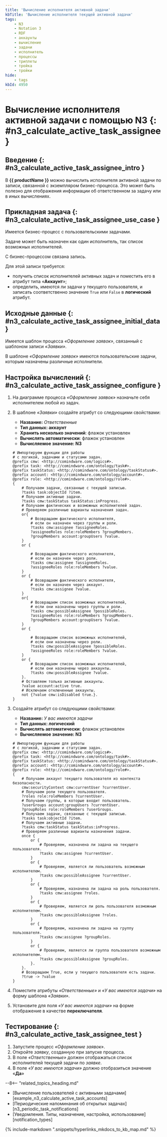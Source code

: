 ```yaml
---
title: 'Вычисление исполнителя активной задачи'
kbTitle: 'Вычисление исполнителя текущей активной задачи'
tags:
    - N3
    - Notation 3
    - RDF
    - аккаунты
    - вычисление
    - задачи
    - исполнитель
    - процессы
    - триплеты
    - тройка
    - тройки
hide:
    - tags
kbId: 4950
---
```


# Вычисление исполнителя активной задачи с помощью N3 {: #n3_calculate_active_task_assignee }

## Введение {: #n3_calculate_active_task_assignee_intro }

В **{{ productName }}** можно вычислить исполнителя активной задачи по записи, связанной с экземпляром бизнес-процесса. Это может быть полезно для отображения информации об ответственном за задачу или в иных вычислениях.

## Прикладная задача {: #n3_calculate_active_task_assignee_use_case }

Имеется бизнес-процесс с пользовательскими задачами.

Задаче может быть назначен как один исполнитель, так список возможных исполнителей.

С бизнес-процессом связана запись.

Для этой записи требуется:

- получить список исполнителей активных задач и поместить его в атрибут типа «**Аккаунт**»;
- определить, имеются ли задачи у текущего пользователя, и записать соответственно значение `True` или `False` в **логический** атрибут.

## Исходные данные {: #n3_calculate_active_task_assignee_initial_data }

Имеется шаблон процесса _«Оформление заявок»_, связанный с шаблоном записи _«Заявки»_.

В шаблоне _«Оформление заявок»_ имеются пользовательские задачи, которым назначены различные исполнители.

## Настройка вычислений {: #n3_calculate_active_task_assignee_configure }

1. На диаграмме процесса _«Оформление заявок»_ назначьте себя исполнителем любой из задач.
2. В шаблоне _«Заявки»_ создайте атрибут со следующими свойствами:

    - **Название:** _Ответственные_
    - **Тип данных: аккаунт**
    - **Хранить несколько значений**: флажок установлен
    - **Вычислять автоматически**: флажок установлен
    - **Вычисляемое значение: N3**

    ``` turtle
    # Импортируем функции для работы 
    # с логикой, задачами и статусами задач.
    @prefix cmw: <http://comindware.com/logics#>.
    @prefix task: <http://comindware.com/ontology/task#>.
    @prefix taskStatus: <http://comindware.com/ontology/taskStatus#>.
    @prefix account: <http://comindware.com/ontology/account#>.
    @prefix role: <http://comindware.com/ontology/role#>.
    {
        # Получаем задачи, связанные с текущей записью.
        ?tasks task:objectId ?item.
        # Получаем активные задачи.
        ?tasks cmw:taskStatus taskStatus:inProgress.
        # Получаем фактических и возможных исполнителей задач.
        # Проверяем различные варианты назначения задач.
        or{
            # Возвращаем фактического исполнителя,
            # если он назначен через группы и роли.
            ?tasks cmw:assignee ?assigneeRoles.
            ?assigneeRoles role:roleMembers ?groupMembers.
            ?groupMembers account:groupUsers ?value.
        }
        or {

            # Возвращаем фактического исполнителя,
            # если он назначен через роли.
            ?tasks cmw:assignee ?assigneeRoles.
            ?assigneeRoles role:roleMembers ?value.
        }
        or {
            # Возвращаем фактического исполнителя,
            # если он назначен через аккаунт.
            ?tasks cmw:assignee ?value.
        }
        or{
            # Возвращаем список возможных исполнителей,
            # если они назначены через группы и роли.
            ?tasks cmw:possibleAssignee ?possibleRoles.
            ?assigneeRoles role:roleMembers ?groupMembers.
            ?groupMembers account:groupUsers ?value.
        }
        or {

            # Возвращаем список возможных исполнителей,
            # если они назначены через роли.
            ?tasks cmw:possibleAssignee ?possibleRoles.
            ?assigneeRoles role:roleMembers ?value.
        }
        or {
            # Возвращаем список возможных исполнителей,
            # если они назначены через аккаунты.
            ?tasks cmw:possibleAssignee ?value.
        }.
        # Оставляем только активные аккаунты.
        ?value account:active true.
        # Исключаем отключенные аккаунты.
        not {?value cmw:isDisabled true.}.
    }
    ```

3. Создайте атрибут со следующими свойствами:

    - **Название:** _У вас имеются задачи_
    - **Тип данных: логический**
    - **Вычислять автоматически**: флажок установлен
    - **Вычисляемое значение: N3**

    ``` turtle
    # Импортируем функции для работы 
    # с логикой, задачами и статусами задач.
    @prefix cmw: <http://comindware.com/logics#>.
    @prefix task: <http://comindware.com/ontology/task#>.
    @prefix taskStatus: <http://comindware.com/ontology/taskStatus#>.
    @prefix account: <http://comindware.com/ontology/account#>.
    @prefix role: <http://comindware.com/ontology/role#>.
    {
        # Получаем аккаунт текущего пользователя из контекста безопасности.
        cmw:securityContext cmw:currentUser ?currentUser.
        # Получаем роли текущего пользователя.
        ?roles role:roleMembers ?currentUser.
        # Получаем группы, в которые входит пользователь.
        ?userGroups account:groupUsers ?currentUser.
        ?groupRoles role:roleMembers ?userGroups.
        # Получаем задачи, связанные с текущей записью.
        ?tasks task:objectId ?item.
        # Получаем активные задачи.
        ?tasks cmw:taskStatus taskStatus:inProgress.
        # Проверяем различные варианты назначения задачи.
        once {
            or {
                # Проверяем, назначена ли задача на текущего пользователя.
                ?tasks cmw:assignee ?currentUser.
            }
            or {
                # Проверяем, является ли пользователь возможным исполнителем.
                ?tasks cmw:possibleAssignee ?currentUser.
            }
            or {
                # Проверяем, назначена ли задача на роль пользователя.
                ?tasks cmw:assignee ?roles.
            }
            or {
                # Проверяем, является ли роль пользователя возможным исполнителем.
                ?tasks cmw:possibleAssignee ?roles.
            }
            or {
                # Проверяем, назначена ли задача на группу пользователя.
                ?tasks cmw:assignee ?groupRoles.
            }
            or {
                # Проверяем, является ли группа пользователя возможным исполнителем.
                ?tasks cmw:possibleAssignee ?groupRoles.
            }.
        }.
        # Возвращаем True, если у текущего пользователя есть задачи.
        ?true -> ?value
    }
    ```

4. Поместите атрибуты _«Ответственные»_ и _«У вас имеются задачи»_ на форму шаблона _«Заявки»_.
5. Установите для поля _«У вас имеются задачи»_ на форме отображение в качестве **переключателя**.

## Тестирование {: #n3_calculate_active_task_assignee_test }

1. Запустите процесс _«Оформление заявок»_.
2. Откройте _заявку_, созданную при запуске процесса.
3. В поле _«Ответственные»_ должен отображаться список исполнителей текущей задачи по _заявке_.
4. В поле _«У вас имеются задачи»_ должно отобразиться значение «**Да**»

<div class="relatedTopics" markdown="block">

--8<-- "related_topics_heading.md"

- [Вычисление пользователей с активными задачами][example_n3_calculate_active_task_accounts]
- [Периодические напоминания об открытых задачах][n3_periodic_task_notifications]
- [Уведомления. Типы, назначение, настройка, использование][notification_types]

</div>

{% include-markdown ".snippets/hyperlinks_mkdocs_to_kb_map.md" %}
